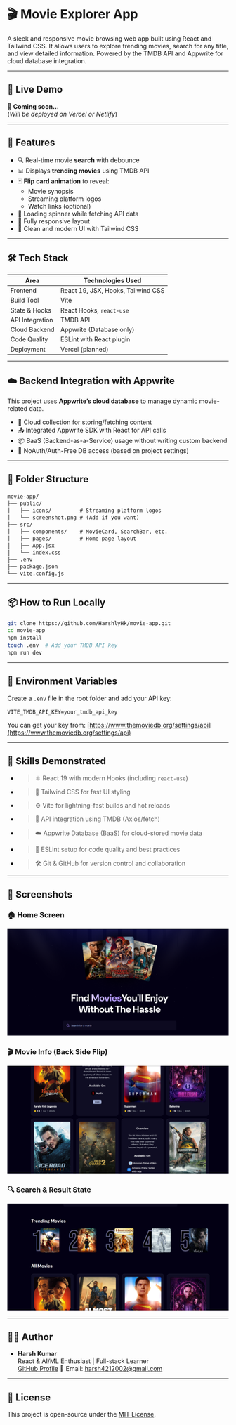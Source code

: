 # 🎬 Movie Explorer App

A sleek and responsive movie browsing web app built using React and Tailwind CSS. It allows users to explore trending movies, search for any title, and view detailed information. Powered by the TMDB API and Appwrite for cloud database integration.

---

## 🚀 Live Demo

🔗 **Coming soon...**  
(_Will be deployed on Vercel or Netlify_)

---

## 🧩 Features

-   🔍 Real-time movie **search** with debounce
-   📊 Displays **trending movies** using TMDB API
-   🃏 **Flip card animation** to reveal:
    -   Movie synopsis
    -   Streaming platform logos
    -   Watch links (optional)
-   🧪 Loading spinner while fetching API data
-   📱 Fully responsive layout
-   🌙 Clean and modern UI with Tailwind CSS

---

## 🛠️ Tech Stack

| Area            | Technologies Used                  |
| --------------- | ---------------------------------- |
| Frontend        | React 19, JSX, Hooks, Tailwind CSS |
| Build Tool      | Vite                               |
| State & Hooks   | React Hooks, `react-use`           |
| API Integration | TMDB API                           |
| Cloud Backend   | Appwrite (Database only)           |
| Code Quality    | ESLint with React plugin           |
| Deployment      | Vercel (planned)                   |

---

## ☁️ Backend Integration with Appwrite

This project uses **Appwrite’s cloud database** to manage dynamic movie-related data.

-   📁 Cloud collection for storing/fetching content
-   📤 Integrated Appwrite SDK with React for API calls
-   📦 BaaS (Backend-as-a-Service) usage without writing custom backend
-   🔐 NoAuth/Auth-Free DB access (based on project settings)

---

## 📂 Folder Structure

```
movie-app/
├── public/
│   ├── icons/         # Streaming platform logos
│   └── screenshot.png # (Add if you want)
├── src/
│   ├── components/    # MovieCard, SearchBar, etc.
│   ├── pages/         # Home page layout
│   ├── App.jsx
│   └── index.css
├── .env
├── package.json
└── vite.config.js
```

---

## 📦 How to Run Locally

```bash
git clone https://github.com/HarshlyHk/movie-app.git
cd movie-app
npm install
touch .env  # Add your TMDB API key
npm run dev
```

---

## 🔐 Environment Variables

Create a `.env` file in the root folder and add your API key:

```env
VITE_TMDB_API_KEY=your_tmdb_api_key
```

You can get your key from: [https://www.themoviedb.org/settings/api](https://www.themoviedb.org/settings/api)

---

## 🧠 Skills Demonstrated

-   > ⚛️ React 19 with modern Hooks (including `react-use`)
-   > 🎨 Tailwind CSS for fast UI styling
-   > ⚙️ Vite for lightning-fast builds and hot reloads
-   > 📡 API integration using TMDB (Axios/fetch)
-   > ☁️ Appwrite Database (BaaS) for cloud-stored movie data
-   > 🧼 ESLint setup for code quality and best practices
-   > 🛠️ Git & GitHub for version control and collaboration

---

## 📸 Screenshots

### 🏠 Home Screen

![Home Screen & Search](public/Home_Screen.png)

### 🎬 Movie Info (Back Side Flip)

![Movie About & Flip](public/Movie_about.png)

### 🔍 Search & Result State

![Search Screen](public/Trending_All.png)

---

## 🙋‍♂️ Author

-   **Harsh Kumar**  
    React & AI/ML Enthusiast | Full-stack Learner  
    [GitHub Profile](https://github.com/HarshlyHk)
    📧 Email: harsh4212002@gmail.com

---

## 📄 License

This project is open-source under the [MIT License](LICENSE).
